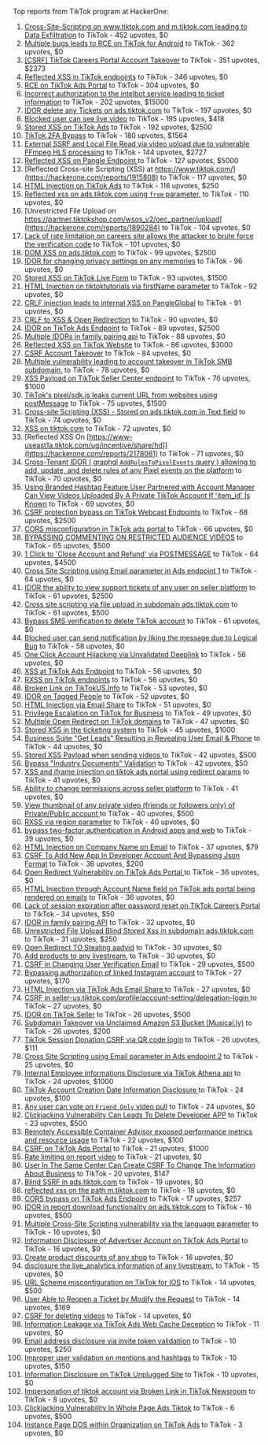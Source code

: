 Top reports from TikTok program at HackerOne:

1. [Cross-Site-Scripting on www.tiktok.com and m.tiktok.com leading to Data Exfiltration](https://hackerone.com/reports/968082) to TikTok - 452 upvotes, $0
2. [Multiple bugs leads to RCE on TikTok for Android](https://hackerone.com/reports/1065500) to TikTok - 362 upvotes, $0
3. [[CSRF] TikTok Careers Portal Account Takeover](https://hackerone.com/reports/1010522) to TikTok - 351 upvotes, $2373
4. [Reflected XSS in TikTok endpoints](https://hackerone.com/reports/1350887) to TikTok - 346 upvotes, $0
5. [RCE on TikTok Ads Portal](https://hackerone.com/reports/1024575) to TikTok - 304 upvotes, $0
6. [Incorrect authorization to the intelbot service leading to ticket information](https://hackerone.com/reports/1328546) to TikTok - 202 upvotes, $15000
7. [IDOR delete any Tickets on ads.tiktok.com](https://hackerone.com/reports/1475520) to TikTok - 197 upvotes, $0
8. [Blocked user can see live video](https://hackerone.com/reports/1067967) to TikTok - 195 upvotes, $418
9. [Stored XSS on TikTok Ads](https://hackerone.com/reports/1504202) to TikTok - 192 upvotes, $2500
10. [TikTok 2FA Bypass](https://hackerone.com/reports/1247108) to TikTok - 180 upvotes, $1564
11. [External SSRF and Local File Read via video upload due to vulnerable FFmpeg HLS processing](https://hackerone.com/reports/1062888) to TikTok - 144 upvotes, $2727
12. [Reflected XSS on Pangle Endpoint ](https://hackerone.com/reports/2352968) to TikTok - 127 upvotes, $5000
13. [Reflected Cross-site Scripting (XSS) at https://www.tiktok.com/](https://hackerone.com/reports/1915808) to TikTok - 117 upvotes, $0
14. [HTML Injection on TikTok Ads](https://hackerone.com/reports/2299529) to TikTok - 116 upvotes, $250
15. [Reflected xss on ads.tiktok.com using `from` parameter.](https://hackerone.com/reports/1452375) to TikTok - 110 upvotes, $0
16. [Unrestricted File Upload on https://partner.tiktokshop.com/wsos_v2/oec_partner/upload](https://hackerone.com/reports/1890284) to TikTok - 104 upvotes, $0
17. [Lack of rate limitation on careers site allows the attacker to brute force the verification code](https://hackerone.com/reports/1075827) to TikTok - 101 upvotes, $0
18. [DOM XSS on ads.tiktok.com](https://hackerone.com/reports/1549451) to TikTok - 99 upvotes, $2500
19. [IDOR for changing privacy settings on any memories](https://hackerone.com/reports/1733627) to TikTok - 96 upvotes, $0
20. [Stored XSS on TikTok Live Form](https://hackerone.com/reports/1542703) to TikTok - 93 upvotes, $1500
21. [HTML Injection on tiktoktutorials via firstName parameter](https://hackerone.com/reports/1343492) to TikTok - 92 upvotes, $0
22. [CRLF injection leads to internal XSS on PangleGlobal](https://hackerone.com/reports/2189960) to TikTok - 91 upvotes, $0
23. [CRLF to XSS & Open Redirection](https://hackerone.com/reports/2012519) to TikTok - 90 upvotes, $0
24. [IDOR on TikTok Ads Endpoint](https://hackerone.com/reports/1527906) to TikTok - 89 upvotes, $2500
25. [Multiple IDORs in family pairing api](https://hackerone.com/reports/1286332) to TikTok - 88 upvotes, $0
26. [Reflected XSS on TikTok Website](https://hackerone.com/reports/1378413) to TikTok - 86 upvotes, $3000
27. [CSRF Account Takeover](https://hackerone.com/reports/1253462) to TikTok - 84 upvotes, $0
28. [Multiple vulnerability leading to account takeover in TikTok SMB subdomain.](https://hackerone.com/reports/1404612) to TikTok - 78 upvotes, $0
29. [XSS Payload on TikTok Seller Center endpoint](https://hackerone.com/reports/1554048) to TikTok - 76 upvotes, $1000
30. [TikTok's pixel/sdk.js leaks current URL from websites using postMessage](https://hackerone.com/reports/1598749) to TikTok - 75 upvotes, $1500
31. [Cross-site Scripting (XSS) - Stored on ads.tiktok.com in Text  field](https://hackerone.com/reports/1376961) to TikTok - 74 upvotes, $0
32. [XSS on tiktok.com](https://hackerone.com/reports/1322104) to TikTok - 72 upvotes, $0
33. [Reflected XSS On [https://www-useast1a.tiktok.com/ug/incentive/share/hd]](https://hackerone.com/reports/2178061) to TikTok - 71 upvotes, $0
34. [Cross-Tenant IDOR ( graphql `AddRulesToPixelEvents` query ) allowing to add, update, and delete rules of any Pixel events on the platform](https://hackerone.com/reports/984965) to TikTok - 70 upvotes, $0
35. [Using Branded Hashtag Feature User Partnered with Account Manager Can View Videos Uploaded By A Private TikTok Account If 'item_id' Is Known](https://hackerone.com/reports/2209429) to TikTok - 69 upvotes, $0
36. [CSRF protection bypass on TikTok Webcast Endpoints](https://hackerone.com/reports/1543234) to TikTok - 68 upvotes, $2500
37. [CORS misconfiguration in TikTok ads portal ](https://hackerone.com/reports/1006524) to TikTok - 66 upvotes, $0
38. [BYPASSING COMMENTING ON RESTRICTED  AUDIENCE VIDEOS](https://hackerone.com/reports/1337351) to TikTok - 65 upvotes, $500
39. [1 Click to 'Close Account and Refund' via POSTMESSAGE](https://hackerone.com/reports/1897443) to TikTok - 64 upvotes, $4500
40. [Cross Site Scripting using Email parameter in Ads endpoint 1](https://hackerone.com/reports/953041) to TikTok - 64 upvotes, $0
41. [IDOR the ability to view support tickets of any user on seller platform](https://hackerone.com/reports/1392630) to TikTok - 61 upvotes, $2500
42. [Cross site scripting via file upload in subdomain ads.tiktok.com](https://hackerone.com/reports/1433125) to TikTok - 61 upvotes, $500
43. [Bypass SMS verification to delete TikTok account](https://hackerone.com/reports/964467) to TikTok - 61 upvotes, $0
44. [Blocked user can send notification by liking the message due to Logical Bug](https://hackerone.com/reports/1083421) to TikTok - 58 upvotes, $0
45. [One Click Account Hijacking via Unvalidated Deeplink](https://hackerone.com/reports/1500614) to TikTok - 56 upvotes, $0
46. [XSS at TikTok Ads Endpoint](https://hackerone.com/reports/1683129) to TikTok - 56 upvotes, $0
47. [RXSS on TikTok endpoints](https://hackerone.com/reports/2280863) to TikTok - 56 upvotes, $0
48. [Broken Link on TikTokUS.Info](https://hackerone.com/reports/1338457) to TikTok - 53 upvotes, $0
49. [IDOR on Tagged People](https://hackerone.com/reports/1555376) to TikTok - 52 upvotes, $0
50. [HTML Injection via Email Share](https://hackerone.com/reports/1490311) to TikTok - 51 upvotes, $0
51. [Privilege Escalation on TikTok for Business](https://hackerone.com/reports/1505567) to TikTok - 49 upvotes, $0
52. [Multiple Open Redirect on TikTok domains](https://hackerone.com/reports/2221547) to TikTok - 47 upvotes, $0
53. [Stored XSS in the ticketing system](https://hackerone.com/reports/1694037) to TikTok - 45 upvotes, $1000
54. [Business Suite "Get Leads" Resulting in Revealing User Email & Phone](https://hackerone.com/reports/1744194) to TikTok - 44 upvotes, $0
55. [Stored XSS Payload when sending videos ](https://hackerone.com/reports/1536046) to TikTok - 42 upvotes, $500
56. [Bypass "Industry Documents" Validation](https://hackerone.com/reports/997514) to TikTok - 42 upvotes, $50
57. [XSS and iframe injection on tiktok ads portal using redirect params](https://hackerone.com/reports/1514554) to TikTok - 41 upvotes, $0
58. [Ability to change permissions across seller platform](https://hackerone.com/reports/1783001) to TikTok - 41 upvotes, $0
59. [View thumbnail of any private video (friends or followers only) of Private/Public account ](https://hackerone.com/reports/1498353) to TikTok - 40 upvotes, $500
60. [RXSS via region parameter](https://hackerone.com/reports/2251191) to TikTok - 40 upvotes, $0
61. [bypass two-factor authentication in Android apps and web](https://hackerone.com/reports/1747978) to TikTok - 39 upvotes, $0
62. [HTML Injection on Company Name on Email](https://hackerone.com/reports/1022655) to TikTok - 37 upvotes, $79
63. [CSRF To Add New App In Developer Account And Bypassing Json Format](https://hackerone.com/reports/997615) to TikTok - 36 upvotes, $200
64. [Open Redirect Vulnerability on TikTok Ads Portal ](https://hackerone.com/reports/948150) to TikTok - 36 upvotes, $0
65. [HTML Injection through Account Name field on TikTok ads portal being rendered on emails](https://hackerone.com/reports/1066607) to TikTok - 36 upvotes, $0
66. [Lack of session expiration after password reset on TikTok Careers Portal](https://hackerone.com/reports/997127) to TikTok - 34 upvotes, $50
67. [IDOR in family pairing API](https://hackerone.com/reports/1586950) to TikTok - 32 upvotes, $0
68. [Unrestricted File Upload Blind Stored Xss  in subdomain ads.tiktok.com](https://hackerone.com/reports/1577370) to TikTok - 31 upvotes, $250
69. [Open Redirect TO  Stealing aadvid](https://hackerone.com/reports/1378533) to TikTok - 30 upvotes, $0
70. [Add products to any livestream.](https://hackerone.com/reports/1654657) to TikTok - 30 upvotes, $0
71. [CSRF in Changing User Verification Email](https://hackerone.com/reports/1531235) to TikTok - 29 upvotes, $500
72. [Bypassing authorization of linked Instagram account](https://hackerone.com/reports/1199965) to TikTok - 27 upvotes, $170
73. [HTML Injection via TikTok Ads Email Share ](https://hackerone.com/reports/1376990) to TikTok - 27 upvotes, $0
74. [CSRF in seller-us.tiktok.com/profile/account-setting/delegation-login ](https://hackerone.com/reports/2002352) to TikTok - 27 upvotes, $0
75. [IDOR on TikTok Seller](https://hackerone.com/reports/1509057) to TikTok - 26 upvotes, $500
76. [Subdomain Takeover via Unclaimed Amazon S3 Bucket (Musical.ly)](https://hackerone.com/reports/1102537) to TikTok - 26 upvotes, $200
77. [TikTok Session Donation CSRF via QR code login](https://hackerone.com/reports/1133661) to TikTok - 26 upvotes, $111
78. [Cross Site Scripting using Email parameter in Ads endpoint 2](https://hackerone.com/reports/946160) to TikTok - 25 upvotes, $0
79. [Internal Employee informations Disclosure via TikTok Athena api](https://hackerone.com/reports/1575560) to TikTok - 24 upvotes, $1000
80. [TikTok Account Creation Date Information Disclosure ](https://hackerone.com/reports/1562020) to TikTok - 24 upvotes, $100
81. [Any user can vote on `Friend Only` video pull](https://hackerone.com/reports/1793940) to TikTok - 24 upvotes, $0
82. [Clickjacking Vulnerability Can Leads To Delete Developer APP](https://hackerone.com/reports/1416612) to TikTok - 23 upvotes, $500
83. [Remotely Accessible Container Advisor exposed performance metrics and resource usage](https://hackerone.com/reports/1697599) to TikTok - 22 upvotes, $100
84. [CSRF on TikTok Ads Portal](https://hackerone.com/reports/1087436) to TikTok - 21 upvotes, $1000
85. [Rate limiting on report video](https://hackerone.com/reports/948146) to TikTok - 21 upvotes, $0
86. [User In The Same Center Can Create CSRF To Change The Information About Business](https://hackerone.com/reports/1006306) to TikTok - 20 upvotes, $147
87. [Blind SSRF in ads.tiktok.com](https://hackerone.com/reports/1006599) to TikTok - 19 upvotes, $0
88. [reflected xss on the path m.tiktok.com](https://hackerone.com/reports/1394440) to TikTok - 18 upvotes, $0
89. [CORS bypass on TikTok Ads Endpoint](https://hackerone.com/reports/1001951) to TikTok - 17 upvotes, $257
90. [IDOR in report download functionality on ads.tiktok.com](https://hackerone.com/reports/1559739) to TikTok - 16 upvotes, $500
91. [Multiple Cross-Site Scripting vulnerability via the language parameter](https://hackerone.com/reports/953053) to TikTok - 16 upvotes, $0
92. [Information Disclosure of Advertiser Account on TikTok Ads Portal](https://hackerone.com/reports/1018608) to TikTok - 16 upvotes, $0
93. [Create product discounts of any shop](https://hackerone.com/reports/1571578) to TikTok - 16 upvotes, $0
94. [disclosure the live_analytics information of any livestream.](https://hackerone.com/reports/1561299) to TikTok - 15 upvotes, $0
95. [URL Scheme misconfiguration on TikTok for IOS](https://hackerone.com/reports/1437294) to TikTok - 14 upvotes, $500
96. [User Able to Reopen a Ticket by Modify the Request](https://hackerone.com/reports/998993) to TikTok - 14 upvotes, $169
97. [CSRF for deleting videos](https://hackerone.com/reports/998979) to TikTok - 14 upvotes, $0
98. [Information Leakage via TikTok Ads Web Cache Deception](https://hackerone.com/reports/1484468) to TikTok - 11 upvotes, $0
99. [Email address disclosure via invite token validatiion](https://hackerone.com/reports/1560072) to TikTok - 10 upvotes, $250
100. [Improper user validation on mentions and hashtags](https://hackerone.com/reports/1610316) to TikTok - 10 upvotes, $150
101. [Information Disclosure on TikTok Unplugged Site](https://hackerone.com/reports/1249050) to TikTok - 10 upvotes, $0
102. [Impersonation of tiktok account via Broken Link in TikTok Newsroom](https://hackerone.com/reports/1504294) to TikTok - 8 upvotes, $0
103. [Clickjacking Vulnerability In Whole Page Ads Tiktok](https://hackerone.com/reports/1418857) to TikTok - 6 upvotes, $500
104. [Instance Page DOS  within Organization on TikTok Ads](https://hackerone.com/reports/1478930) to TikTok - 3 upvotes, $0

